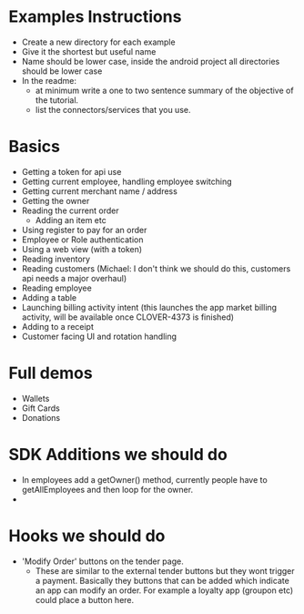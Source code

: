 # Examples Instructions
* Create a new directory for each example
* Give it the shortest but useful name
* Name should be lower case, inside the android project all directories should be lower case
* In the readme: 
  * at minimum write a one to two sentence summary of the objective of the tutorial.
  * list the connectors/services that you use. 
  
# Basics
* Getting a token for api use
* Getting current employee, handling employee switching
* Getting current merchant name / address
* Getting the owner
* Reading the current order
  * Adding an item etc
* Using register to pay for an order
* Employee or Role authentication
* Using a web view (with a token)
* Reading inventory
* Reading customers (Michael: I don't think we should do this, customers api needs a major overhaul)
* Reading employee
* Adding a table
* Launching billing activity intent (this launches the app market billing activity, will be available once CLOVER-4373 is finished)
* Adding to a receipt
* Customer facing UI and rotation handling

# Full demos
* Wallets
* Gift Cards
* Donations

# SDK Additions we should do
* In employees add a getOwner() method, currently people have to getAllEmployees and then loop for the owner.
* 
# Hooks we should do
* 'Modify Order' buttons on the tender page. 
   *  These are similar to the external tender buttons but they wont trigger a payment. Basically they buttons that can be added which indicate an app can modify an order. For example a loyalty app (groupon etc) could place a button here.
